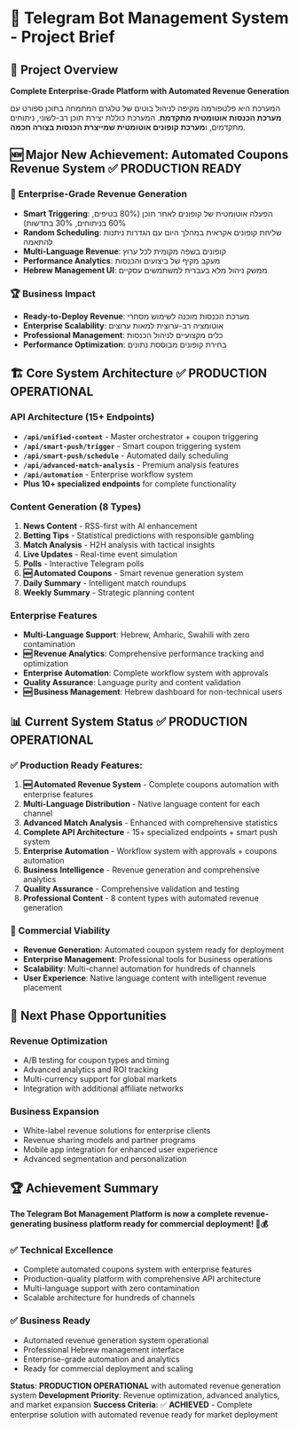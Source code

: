 # 🚀 Telegram Bot Management System - Project Brief

## 🎯 **Project Overview** 
**Complete Enterprise-Grade Platform with Automated Revenue Generation**

המערכת היא פלטפורמה מקיפה לניהול בוטים של טלגרם המתמחה בתוכן ספורט עם **מערכת הכנסות אוטומטית מתקדמת**. המערכת כוללת יצירת תוכן רב-לשוני, ניתוחים מתקדמים, ו**מערכת קופונים אוטומטית שמייצרת הכנסות בצורה חכמה**.

## 🆕 **Major New Achievement: Automated Coupons Revenue System** ✅ **PRODUCTION READY**

### **🎯 Enterprise-Grade Revenue Generation**
- **Smart Triggering**: הפעלה אוטומטית של קופונים לאחר תוכן (80% בטיפים, 60% בניתוחים, 30% בחדשות)
- **Random Scheduling**: שליחת קופונים אקראית במהלך היום עם הגדרות ניתנות להתאמה
- **Multi-Language Revenue**: קופונים בשפה מקומית לכל ערוץ
- **Performance Analytics**: מעקב מקיף של ביצועים והכנסות
- **Hebrew Management UI**: ממשק ניהול מלא בעברית למשתמשים עסקיים

### **🏆 Business Impact**
- **Ready-to-Deploy Revenue**: מערכת הכנסות מוכנה לשימוש מסחרי
- **Enterprise Scalability**: אוטומציה רב-ערוצית למאות ערוצים
- **Professional Management**: כלים מקצועיים לניהול הכנסות
- **Performance Optimization**: בחירת קופונים מבוססת נתונים

## 🏗️ **Core System Architecture** ✅ **PRODUCTION OPERATIONAL**

### **API Architecture (15+ Endpoints)**
- **`/api/unified-content`** - Master orchestrator + coupon triggering
- **`/api/smart-push/trigger`** - Smart coupon triggering system
- **`/api/smart-push/schedule`** - Automated daily scheduling
- **`/api/advanced-match-analysis`** - Premium analysis features
- **`/api/automation`** - Enterprise workflow system
- **Plus 10+ specialized endpoints** for complete functionality

### **Content Generation (8 Types)**
1. **News Content** - RSS-first with AI enhancement
2. **Betting Tips** - Statistical predictions with responsible gambling
3. **Match Analysis** - H2H analysis with tactical insights
4. **Live Updates** - Real-time event simulation
5. **Polls** - Interactive Telegram polls
6. **🆕 Automated Coupons** - Smart revenue generation system
7. **Daily Summary** - Intelligent match roundups
8. **Weekly Summary** - Strategic planning content

### **Enterprise Features**
- **Multi-Language Support**: Hebrew, Amharic, Swahili with zero contamination
- **🆕 Revenue Analytics**: Comprehensive performance tracking and optimization
- **Enterprise Automation**: Complete workflow system with approvals
- **Quality Assurance**: Language purity and content validation
- **🆕 Business Management**: Hebrew dashboard for non-technical users

## 📊 **Current System Status** ✅ **PRODUCTION OPERATIONAL**

### **✅ Production Ready Features:**
1. **🆕 Automated Revenue System** - Complete coupons automation with enterprise features
2. **Multi-Language Distribution** - Native language content for each channel
3. **Advanced Match Analysis** - Enhanced with comprehensive statistics
4. **Complete API Architecture** - 15+ specialized endpoints + smart push system
5. **Enterprise Automation** - Workflow system with approvals + coupons automation
6. **Business Intelligence** - Revenue generation and comprehensive analytics
7. **Quality Assurance** - Comprehensive validation and testing
8. **Professional Content** - 8 content types with automated revenue generation

### **🎯 Commercial Viability**
- **Revenue Generation**: Automated coupon system ready for deployment
- **Enterprise Management**: Professional tools for business operations
- **Scalability**: Multi-channel automation for hundreds of channels
- **User Experience**: Native language content with intelligent revenue placement

## 🚀 **Next Phase Opportunities**

### **Revenue Optimization**
- A/B testing for coupon types and timing
- Advanced analytics and ROI tracking
- Multi-currency support for global markets
- Integration with additional affiliate networks

### **Business Expansion**
- White-label revenue solutions for enterprise clients
- Revenue sharing models and partner programs
- Mobile app integration for enhanced user experience
- Advanced segmentation and personalization

## 🏆 **Achievement Summary**
**The Telegram Bot Management Platform is now a complete revenue-generating business platform ready for commercial deployment! 🚀💰**

### **✅ Technical Excellence**
- Complete automated coupons system with enterprise features
- Production-quality platform with comprehensive API architecture
- Multi-language support with zero contamination
- Scalable architecture for hundreds of channels

### **✅ Business Ready**
- Automated revenue generation system operational
- Professional Hebrew management interface
- Enterprise-grade automation and analytics
- Ready for commercial deployment and scaling

**Status**: **PRODUCTION OPERATIONAL** with automated revenue generation system
**Development Priority**: Revenue optimization, advanced analytics, and market expansion
**Success Criteria**: ✅ **ACHIEVED** - Complete enterprise solution with automated revenue ready for market deployment 